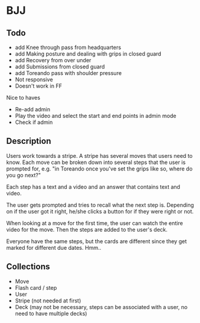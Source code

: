 BJJ
===

Todo
--
- add Knee through pass from headquarters
- add Making posture and dealing with grips in closed guard
- add Recovery from over under
- add Submissions from closed guard
- add Toreando pass with shoulder pressure
- Not responsive
- Doesn't work in FF

Nice to haves
- Re-add admin
- Play the video and select the start and end points in admin mode
- Check if admin

Description
--
Users work towards a stripe. A stripe has several moves that users need to know. Each move can be broken down into several steps that the user is prompted for, e.g. "in Toreando once you've set the grips like so, where do you go next?"

Each step has a text and a video and an answer that contains text and video.

The user gets prompted and tries to recall what the next step is. Depending on if the user got it right, he/she clicks a button for if they were right or not.

When looking at a move for the first time, the user can watch the entire video for the move. Then the steps are added to the user's deck.

Everyone have the same steps, but the cards are different since they get marked for different due dates. Hmm..

Collections
--
- Move
- Flash card / step
- User
- Stripe (not needed at first)
- Deck (may not be necessary, steps can be associated with a user, no need to have multiple decks)
